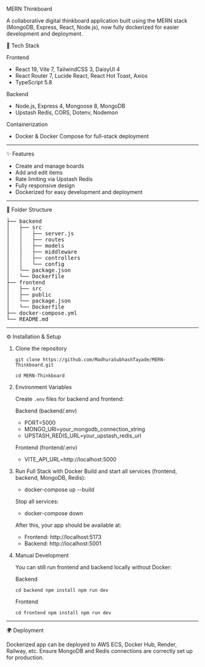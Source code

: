 MERN Thinkboard

A collaborative digital thinkboard application built using the MERN stack (MongoDB, Express, React, Node.js), now fully dockerized for easier development and deployment.

🚀 Tech Stack

Frontend

- React 19, Vite 7, TailwindCSS 3, DaisyUI 4
- React Router 7, Lucide React, React Hot Toast, Axios
- TypeScript 5.8

Backend

- Node.js, Express 4, Mongoose 8, MongoDB
- Upstash Redis, CORS, Dotenv, Nodemon

Containerization

- Docker & Docker Compose for full-stack deployment

-----------------------------------------------------------------------------------------------------------------------------------------------------------------

✨ Features

- Create and manage boards
- Add and edit items
- Rate limiting via Upstash Redis
- Fully responsive design
- Dockerized for easy development and deployment

-----------------------------------------------------------------------------------------------------------------------------------------------------------------

📂 Folder Structure

<pre>├── backend
│   ├── src
│   │   ├── server.js
│   │   ├── routes
│   │   ├── models
│   │   ├── middleware
│   │   ├── controllers
│   │   └── config
│   └── package.json
│   └── Dockerfile   
├── frontend
│   ├── src
│   ├── public
│   └── package.json
│   └── Dockerfile    
├── docker-compose.yml
└── README.md</pre>

-----------------------------------------------------------------------------------------------------------------------------------------------------------------

⚙️ Installation & Setup

1. Clone the repository
  
   `git clone https://github.com/MadhuraSubhashTayade/MERN-Thinkboard.git`

   `cd MERN-Thinkboard`

2. Environment Variables
  
   Create `.env` files for backend and frontend:


   Backend (backend/.env)
   - PORT=5000
   - MONGO_URI=your_mongodb_connection_string
   - UPSTASH_REDIS_URL=your_upstash_redis_url


   Frontend (frontend/.env)
   - VITE_API_URL=http://localhost:5000

4. Run Full Stack with Docker
   Build and start all services (frontend, backend, MongoDB, Redis):
   - docker-compose up --build
   
   Stop all services:
   - docker-compose down
   
   After this, your app should be available at:
   - Frontend: http://localhost:5173
   - Backend: http://localhost:5001

6. Manual Development

   You can still run frontend and backend locally without Docker:

   Backend

   `cd backend
   npm install
   npm run dev`

   Frontend

   `cd frontend
   npm install
   npm run dev`

-----------------------------------------------------------------------------------------------------------------------------------------------------------------

🌍 Deployment

Dockerized app can be deployed to AWS ECS, Docker Hub, Render, Railway, etc.
Ensure MongoDB and Redis connections are correctly set up for production.
